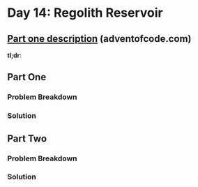 # Day 14: Regolith Reservoir

## [Part one description](https://adventofcode.com/2022/day/14) (adventofcode.com)

**tl;dr**:


## Part One

### Problem Breakdown

### Solution


## Part Two

### Problem Breakdown

### Solution